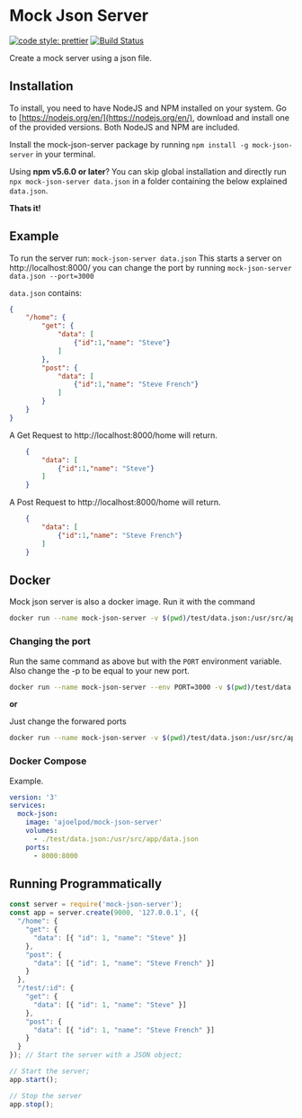 # Mock Json Server
[![code style: prettier](https://img.shields.io/badge/code_style-prettier-ff69b4.svg?style=flat-square)](https://github.com/prettier/prettier)
[![Build Status](https://jenkins.joelpodrebarac.me/buildStatus/icon?job=Mock-JSON-Server/master)](https://jenkins.joelpodrebarac.me/job/Mock-JSON-Server/job/master/)

Create a mock server using a json file.

## Installation

To install, you need to have NodeJS and NPM installed on your system. Go to [https://nodejs.org/en/](https://nodejs.org/en/), download and install one of the provided versions. Both NodeJS and NPM are included.

Install the mock-json-server package by running `npm install -g mock-json-server` in your terminal.

Using **npm v5.6.0 or later**? You can skip global installation and directly run `npx mock-json-server data.json` in a folder containing the below explained `data.json`.

**Thats it!**

## Example

To run the server run: `mock-json-server data.json` This starts a server on http://localhost:8000/
you can change the port by running `mock-json-server data.json --port=3000`

`data.json` contains:

```json
{
    "/home": {
        "get": {
            "data": [
                {"id":1,"name": "Steve"}
            ]
        },
        "post": {
            "data": [
                {"id":1,"name": "Steve French"}
            ]
        }
    }
}
```

A Get Request to http://localhost:8000/home will return.

```json
    {
        "data": [
            {"id":1,"name": "Steve"}
        ]
    }
```

A Post Request to http://localhost:8000/home will return.

```json
    {
        "data": [
            {"id":1,"name": "Steve French"}
        ]
    }
```


## Docker

Mock json server is also a docker image. Run it with the command
```bash
docker run --name mock-json-server -v $(pwd)/test/data.json:/usr/src/app/data.json -p 8000:8000 ajoelpod/mock-json-server
```


### Changing the port

Run the same command as above but with the `PORT` environment variable. Also change the -p to be equal to your new port.
```bash
docker run --name mock-json-server --env PORT=3000 -v $(pwd)/test/data.json:/usr/src/app/data.json -p 3000:3000 ajoelpod/mock-json-server
```

**or**

Just change the forwared ports
```bash
docker run --name mock-json-server -v $(pwd)/test/data.json:/usr/src/app/data.json -p 3000:8000 ajoelpod/mock-json-server
```

### Docker Compose

Example.
```yml
version: '3'
services:
  mock-json:
    image: 'ajoelpod/mock-json-server'
    volumes:
      - ./test/data.json:/usr/src/app/data.json
    ports:
      - 8000:8000
```


## Running Programmatically

```js
const server = require('mock-json-server');
const app = server.create(9000, '127.0.0.1', ({
  "/home": {
    "get": {
      "data": [{ "id": 1, "name": "Steve" }]
    },
    "post": {
      "data": [{ "id": 1, "name": "Steve French" }]
    }
  },
  "/test/:id": {
    "get": {
      "data": [{ "id": 1, "name": "Steve" }]
    },
    "post": {
      "data": [{ "id": 1, "name": "Steve French" }]
    }
  }
}); // Start the server with a JSON object;

// Start the server;
app.start();

// Stop the server
app.stop();
```
